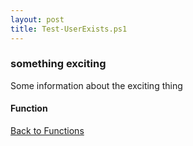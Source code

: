 ```yaml
---
layout: post
title: Test-UserExists.ps1
---
```


### something exciting

Some information about the exciting thing

#### Function

<script async src="https://gist-it.appspot.com/github.com/BanterBoy/scripts-blog/blob/master/PowerShell/functions/activeDirectory/Test-UserExists.ps1"></script>

<a href="/menu/_pages/functions.html">Back to Functions</a>
